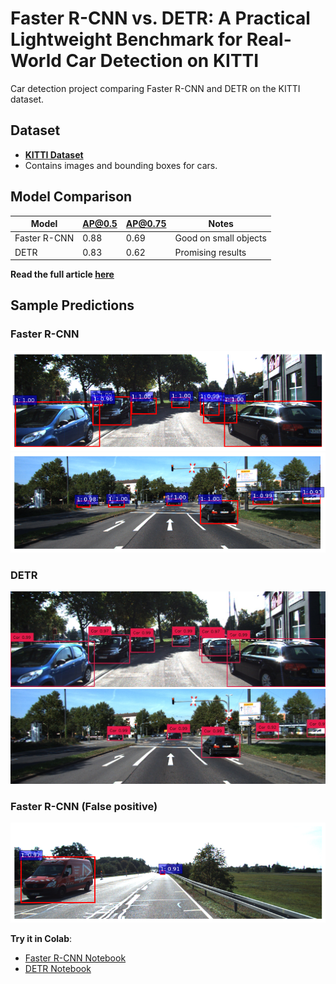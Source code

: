 # Faster R-CNN vs. DETR: A Practical Lightweight Benchmark for Real-World Car Detection on KITTI
Car detection project comparing Faster R-CNN and DETR on the KITTI dataset.

## Dataset
- **[KITTI Dataset](https://www.cvlibs.net/datasets/kitti/)**
- Contains images and bounding boxes for cars.

## Model Comparison
| Model        | AP@0.5 | AP@0.75 | Notes                  |
|--------------|--------|---------|------------------------|
| Faster R-CNN | 0.88   | 0.69    | Good on small objects  |
| DETR         | 0.83   | 0.62    | Promising results      |

**Read the full article [here](https://medium.com/your-article-url)**

## Sample Predictions

### Faster R-CNN
![Faster R-CNN Result](results/Faster_R-CNN/prediction1.png)
![Faster R-CNN Result](results/Faster_R-CNN/prediction2.png)

### DETR
![DETR Result](results/DETR/prediction1.jpg)
![DETR Result](results/DETR/prediction2.jpg)

### Faster R-CNN (False positive)
![Faster R-CNN Result](results/Faster_R-CNN/false_positive.png)

 **Try it in Colab**:
- [Faster R-CNN Notebook](notebooks/Faster_R_CNN_on_Kitti.ipynb)
- [DETR Notebook](link)

